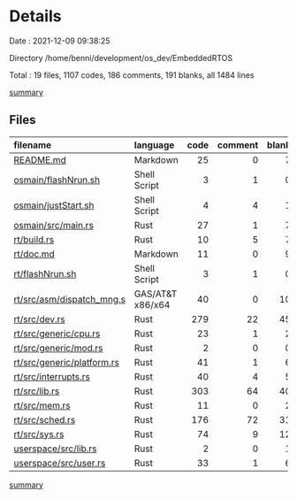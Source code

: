 # Details

Date : 2021-12-09 09:38:25

Directory /home/benni/development/os_dev/EmbeddedRTOS

Total : 19 files,  1107 codes, 186 comments, 191 blanks, all 1484 lines

[summary](results.md)

## Files
| filename | language | code | comment | blank | total |
| :--- | :--- | ---: | ---: | ---: | ---: |
| [README.md](/README.md) | Markdown | 25 | 0 | 7 | 32 |
| [osmain/flashNrun.sh](/osmain/flashNrun.sh) | Shell Script | 3 | 1 | 0 | 4 |
| [osmain/justStart.sh](/osmain/justStart.sh) | Shell Script | 4 | 4 | 1 | 9 |
| [osmain/src/main.rs](/osmain/src/main.rs) | Rust | 27 | 1 | 7 | 35 |
| [rt/build.rs](/rt/build.rs) | Rust | 10 | 5 | 7 | 22 |
| [rt/doc.md](/rt/doc.md) | Markdown | 11 | 0 | 9 | 20 |
| [rt/flashNrun.sh](/rt/flashNrun.sh) | Shell Script | 3 | 1 | 0 | 4 |
| [rt/src/asm/dispatch_mng.s](/rt/src/asm/dispatch_mng.s) | GAS/AT&T x86/x64 | 40 | 0 | 10 | 50 |
| [rt/src/dev.rs](/rt/src/dev.rs) | Rust | 279 | 22 | 45 | 346 |
| [rt/src/generic/cpu.rs](/rt/src/generic/cpu.rs) | Rust | 23 | 1 | 2 | 26 |
| [rt/src/generic/mod.rs](/rt/src/generic/mod.rs) | Rust | 2 | 0 | 0 | 2 |
| [rt/src/generic/platform.rs](/rt/src/generic/platform.rs) | Rust | 41 | 1 | 6 | 48 |
| [rt/src/interrupts.rs](/rt/src/interrupts.rs) | Rust | 40 | 4 | 5 | 49 |
| [rt/src/lib.rs](/rt/src/lib.rs) | Rust | 303 | 64 | 40 | 407 |
| [rt/src/mem.rs](/rt/src/mem.rs) | Rust | 11 | 0 | 2 | 13 |
| [rt/src/sched.rs](/rt/src/sched.rs) | Rust | 176 | 72 | 31 | 279 |
| [rt/src/sys.rs](/rt/src/sys.rs) | Rust | 74 | 9 | 12 | 95 |
| [userspace/src/lib.rs](/userspace/src/lib.rs) | Rust | 2 | 0 | 1 | 3 |
| [userspace/src/user.rs](/userspace/src/user.rs) | Rust | 33 | 1 | 6 | 40 |

[summary](results.md)
